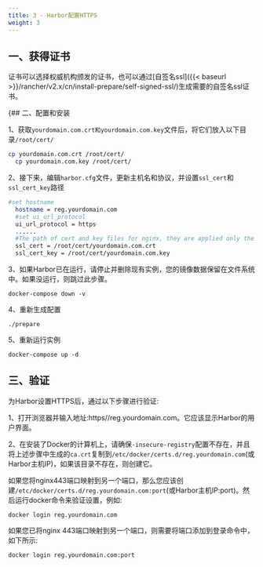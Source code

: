 ```yaml
---
title: 3 - Harbor配置HTTPS
weight: 3
---
```

## 一、获得证书

证书可以选择权威机构颁发的证书，也可以通过[自签名ssl]({{< baseurl >}}/rancher/v2.x/cn/install-prepare/self-signed-ssl/)生成需要的自签名ssl证书。

{## 二、配置和安装

1、获取`yourdomain.com.crt和yourdomain.com.key`文件后，将它们放入以下目录`/root/cert/`

```bash
cp yourdomain.com.crt /root/cert/
  cp yourdomain.com.key /root/cert/
```

2、接下来，编辑`harbor.cfg`文件，更新主机名和协议，并设置`ssl_cert`和`ssl_cert_key`路径

```bash
#set hostname
  hostname = reg.yourdomain.com
  #set ui_url_protocol
  ui_url_protocol = https
  ......
  #The path of cert and key files for nginx, they are applied only the protocol is set to https 
  ssl_cert = /root/cert/yourdomain.com.crt
  ssl_cert_key = /root/cert/yourdomain.com.key
```

3、如果Harbor已在运行，请停止并删除现有实例，您的镜像数据保留在文件系统中。如果没运行，则跳过此步骤。

`docker-compose down -v`

4、重新生成配置

`./prepare`

5、重新运行实例

`docker-compose up -d`

## 三、验证

为Harbor设置HTTPS后，通过以下步骤进行验证:

1、打开浏览器并输入地址:https//reg.yourdomain.com。它应该显示Harbor的用户界面。

2、在安装了Docker的计算机上，请确保`-insecure-registry`配置不存在，并且将上述步骤中生成的`ca.crt`复制到`/etc/docker/certs.d/reg.yourdomain.com`(或Harbor主机IP)，如果该目录不存在，则创建它。

如果您将nginx443端口映射到另一个端口，那么您应该创建`/etc/docker/certs.d/reg.yourdomain.com:port`(或Harbor主机IP:port)。然后运行docker命令来验证设置，例如:

`docker login reg.yourdomain.com`

如果您已将nginx 443端口映射到另一个端口，则需要将端口添加到登录命令中，如下所示:

`docker login reg.yourdomain.com:port`
